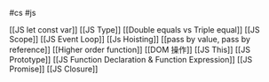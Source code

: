 #cs #js

[[JS let const var]]
[[JS Type]]
[[Double equals vs Triple equal]]
[[JS Scope]]
[[JS Event Loop]]
[[Js Hoisting]]
[[pass by value, pass by reference]]
[[Higher order function]]
[[DOM 操作]]
[[JS This]]
[[JS Prototype]]
[[JS Function Declaration & Function Expression]]
[[JS Promise]]
[[JS Closure]]